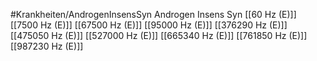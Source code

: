 #Krankheiten/AndrogenInsensSyn
Androgen Insens Syn
[[60 Hz (E)]]
[[7500 Hz (E)]]
[[67500 Hz (E)]]
[[95000 Hz (E)]]
[[376290 Hz (E)]]
[[475050 Hz (E)]]
[[527000 Hz (E)]]
[[665340 Hz (E)]]
[[761850 Hz (E)]]
[[987230 Hz (E)]]